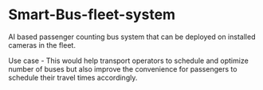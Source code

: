 # Smart-Bus-fleet-system

AI based passenger counting bus system that can be deployed on installed cameras in the fleet. 

Use case - This would help transport operators to schedule and optimize number of buses but also improve the convenience for passengers to schedule their travel times accordingly. 
